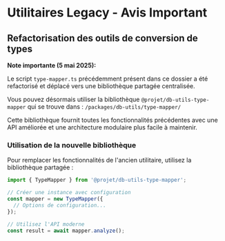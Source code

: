 # Utilitaires Legacy - Avis Important

## Refactorisation des outils de conversion de types

**Note importante (5 mai 2025):**

Le script `type-mapper.ts` précédemment présent dans ce dossier a été refactorisé et déplacé vers une bibliothèque partagée centralisée.

Vous pouvez désormais utiliser la bibliothèque `@projet/db-utils-type-mapper` qui se trouve dans :
`/packages/db-utils/type-mapper/`

Cette bibliothèque fournit toutes les fonctionnalités précédentes avec une API améliorée et une architecture modulaire plus facile à maintenir.

### Utilisation de la nouvelle bibliothèque

Pour remplacer les fonctionnalités de l'ancien utilitaire, utilisez la bibliothèque partagée :

```typescript
import { TypeMapper } from '@projet/db-utils-type-mapper';

// Créer une instance avec configuration
const mapper = new TypeMapper({
  // Options de configuration...
});

// Utilisez l'API moderne
const result = await mapper.analyze();
```